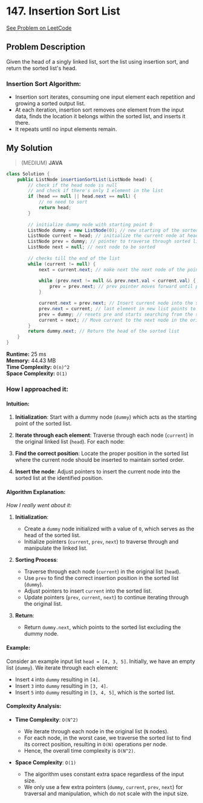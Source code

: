 # 147. Insertion Sort List
[See Problem on LeetCode](https://leetcode.com/problems/insertion-sort-list/description/)

## Problem Description

Given the head of a singly linked list, sort the list using insertion sort, and return the sorted list's head.

### Insertion Sort Algorithm:

- Insertion sort iterates, consuming one input element each repetition and growing a sorted output list.
- At each iteration, insertion sort removes one element from the input data, finds the location it belongs within the sorted list, and inserts it there.
- It repeats until no input elements remain.

## My Solution
> (MEDIUM) **JAVA**

```java
class Solution {
    public ListNode insertionSortList(ListNode head) {
        // check if the head node is null
        // and check if there's only 1 element in the list
        if (head == null || head.next == null) {
            // no need to sort
            return head;
        }
        
        // initialize dummy node with starting point 0
		ListNode dummy = new ListNode(0); // new starting of the sorted list
		ListNode current = head; // initialize the current node at head
		ListNode prev = dummy; // pointer to traverse through sorted list
		ListNode next = null; // next node to be sorted
		
        // checks till the end of the list
		while (current != null) {
			next = current.next; // make next the next node of the pointer
			
            while (prev.next != null && prev.next.val < current.val) {
				prev = prev.next; // prev pointer moves forward until prev.next is greater than current.val
			}

            current.next = prev.next; // Insert current node into the sorted list
            prev.next = current; // last element in new list points to current element
            prev = dummy; // resets pre and starts searching from the sorted list
            current = next; // Move current to the next node in the original list
		}
		return dummy.next; // Return the head of the sorted list 
    }
}

```
**Runtime:** 25 ms    
**Memory:** 44.43 MB   
**Time Complexity:** `O(n)^2`    
**Space Complexity:**  `O(1)`

### How I approached it:
#### Intuition:
1. **Initialization**: Start with a dummy node (`dummy`) which acts as the starting point of the sorted list.

2. **Iterate through each element**: Traverse through each node (`current`) in the original linked list (`head`). For each node:

3. **Find the correct position**: Locate the proper position in the sorted list where the current node should be inserted to maintain sorted order.

4. **Insert the node**: Adjust pointers to insert the current node into the sorted list at the identified position.

#### Algorithm Explanation:       
*How I really went about it:*       

1. **Initialization**:
   - Create a `dummy` node initialized with a value of `0`, which serves as the head of the sorted list.
   - Initialize pointers (`current`, `prev`, `next`) to traverse through and manipulate the linked list.

2. **Sorting Process**:
   - Traverse through each node (`current`) in the original list (`head`).
   - Use `prev` to find the correct insertion position in the sorted list (`dummy`).
   - Adjust pointers to insert `current` into the sorted list.
   - Update pointers (`prev`, `current`, `next`) to continue iterating through the original list.

3. **Return**:
   - Return `dummy.next`, which points to the sorted list excluding the dummy node.

#### Example:
Consider an example input list `head = [4, 3, 5]`. Initially, we have an empty list (`dummy`). We iterate through each element:
- Insert `4` into `dummy` resulting in `[4]`.
- Insert `3` into `dummy` resulting in `[3, 4]`.
- Insert `5` into `dummy` resulting in `[3, 4, 5]`, which is the sorted list.

#### Complexity Analysis:

- **Time Complexity**: `O(N^2)`
  - We iterate through each node in the original list (`N` nodes).
  - For each node, in the worst case, we traverse the sorted list to find its correct position, resulting in `O(N)` operations per node.
  - Hence, the overall time complexity is `O(N^2)`.

- **Space Complexity**: `O(1)`
  - The algorithm uses constant extra space regardless of the input size.
  - We only use a few extra pointers (`dummy`, `current`, `prev`, `next`) for traversal and manipulation, which do not scale with the input size.


